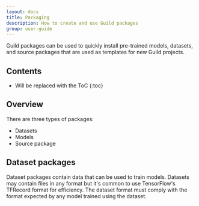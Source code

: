 ```yaml
---
layout: docs
title: Packaging
description: How to create and use Guild packages
group: user-guide
---
```


Guild packages can be used to quickly install pre-trained models,
datasets, and source packages that are used as templates for new Guild
projects.

## Contents

* Will be replaced with the ToC
{:toc}

## Overview

There are three types of packages:

- Datasets
- Models
- Source package

## Dataset packages

Dataset packages contain data that can be used to train
models. Datasets may contain files in any format but it's common to
use TensorFlow's TFRecord format for efficiency. The dataset format
must comply with the format expected by any model trained using the
dataset.
